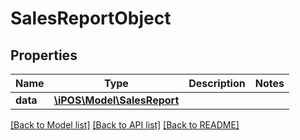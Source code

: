 # SalesReportObject

## Properties
Name | Type | Description | Notes
------------ | ------------- | ------------- | -------------
**data** | [**\iPOS\Model\SalesReport**](SalesReport.md) |  | 

[[Back to Model list]](../README.md#documentation-for-models) [[Back to API list]](../README.md#documentation-for-api-endpoints) [[Back to README]](../README.md)


